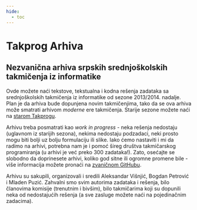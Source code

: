 ```yaml
---
hide:
  - toc
---
```

# Takprog Arhiva
## Nezvanična arhiva srpskih srednjoškolskih takmičenja iz informatike

Ovde možete naći tekstove, tekstualna i kodna rešenja zadataka sa srednjoškolskih takmičenja iz informatike od sezone 2013/2014. nadalje. Plan je da arhiva bude dopunjena novim takmičenjima, tako da se ova arhiva može smatrati arhivom *moderne* ere takmičenja. Starije sezone možete naći na [starom Takprogu](https://staritakprog.dms.rs).

Arhivu treba posmatrati kao *work in progress* - neka rešenja nedostaju (uglavnom iz starijih sezona), nekima nedostaju podzadaci, neki prosto mogu biti bolji uz bolju formulaciju ili slike. Iako ćemo nastaviti i mi da radimo na arhivi, potrebna nam je i pomoć šireg društva takmičarskog programiranja (u arhivi je već preko 300 zadataka!). Zato, osećajte se slobodno da doprinesete arhivi, koliko god sitne ili ogromne promene bile - više informacija možete pronaći na [zvaničnom GitHubu](https://github.com/olympicode/olympicode-site).

Arhivu su sakupili, organizovali i sredili Aleksandar Višnjić, Bogdan Petrović i Mladen Puzić. Zahvalni smo svim autorima zadataka i rešenja, bilo članovima komisije (trenutnim i bivšim), bilo takmičarima koji su dopunili neka od nedostajućih rešenja (a sve zasluge možete naći na pojedinačnim zadacima). 